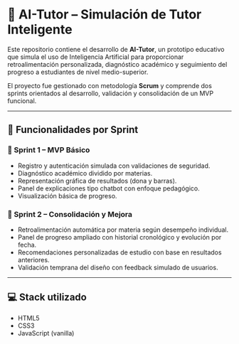 # 🧠 AI-Tutor – Simulación de Tutor Inteligente

Este repositorio contiene el desarrollo de **AI-Tutor**, un prototipo educativo que simula el uso de Inteligencia Artificial para proporcionar retroalimentación personalizada, diagnóstico académico y seguimiento del progreso a estudiantes de nivel medio-superior.

El proyecto fue gestionado con metodología **Scrum** y comprende dos sprints orientados al desarrollo, validación y consolidación de un MVP funcional.

---

## 🚀 Funcionalidades por Sprint

### 🧩 Sprint 1 – MVP Básico
- Registro y autenticación simulada con validaciones de seguridad.
- Diagnóstico académico dividido por materias.
- Representación gráfica de resultados (dona y barras).
- Panel de explicaciones tipo chatbot con enfoque pedagógico.
- Visualización básica de progreso.

### 🧩 Sprint 2 – Consolidación y Mejora
- Retroalimentación automática por materia según desempeño individual.
- Panel de progreso ampliado con historial cronológico y evolución por fecha.
- Recomendaciones personalizadas de estudio con base en resultados anteriores.
- Validación temprana del diseño con feedback simulado de usuarios.

---

## 💻 Stack utilizado
- HTML5  
- CSS3  
- JavaScript (vanilla)  
